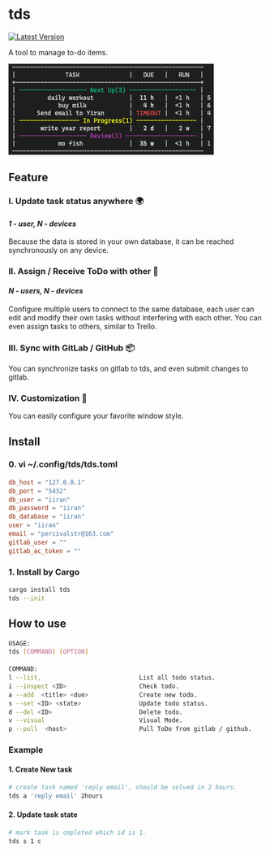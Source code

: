 # tds

[![Latest Version](https://img.shields.io/crates/v/tds.svg)](https://crates.io/crates/tds)

A tool to manage to-do items.

![banner](.readme/banner.png)

## Feature

### I. Update task status anywhere 🌍

#### *1 - user, N - devices*

Because the data is stored in your own database, it can be reached synchronously on any device.

### II. Assign / Receive ToDo with other 👬

#### *N - users, N - devices*

Configure multiple users to connect to the same database, each user can edit and modify their own tasks without interfering with each other. You can even assign tasks to others, similar to Trello.

### III. Sync with GitLab / GitHub 📦

You can synchronize tasks on gitlab to tds, and even submit changes to gitlab.

### IV. Customization 🎨

You can easily configure your favorite window style.

## Install

### 0. vi ~/.config/tds/tds.toml

```toml
db_host = "127.0.0.1"
db_port = "5432"
db_user = "iiran"
db_password = "iiran"
db_database = "iiran"
user = "iiran"
email = "percivalstr@163.com"
gitlab_user = ""
gitlab_ac_token = ""
```

### 1. Install by Cargo

```bash
cargo install tds
tds --init
```

## How to use

```bash
USAGE:
tds [COMMAND] [OPTION]

COMMAND:
l --list,                           List all todo status.
i --inspect <ID>                    Check todo.
a --add  <title> <due>              Create new todo.
s --set <ID> <state>                Update todo status.
d --del <ID>                        Delete todo.
v --visual                          Visual Mode.
p --pull  <host>                    Pull ToDo from gitlab / github.
```

### Example

#### 1. Create New task

```bash
# create task named 'reply email', should be solved in 2 hours.
tds a 'reply email' 2hours
```

#### 2. Update task state

```bash
# mark task is cmpleted which id is 1.
tds s 1 c
```
